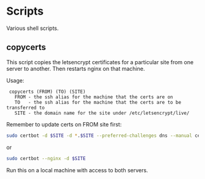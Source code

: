 # Scripts

Various shell scripts.

## copycerts
This script copies the letsencrypt certificates for a particular site from one server to another.
Then restarts nginx on that machine.

Usage:
```
 copycerts (FROM) (TO) (SITE)
   FROM - the ssh alias for the machine that the certs are on
   TO   - the ssh alias for the machine that the certs are to be transferred to
   SITE - the domain name for the site under /etc/letsencrypt/live/
```

Remember to update certs on FROM site first:

```bash
sudo certbot -d $SITE -d *.$SITE --preferred-challenges dns --manual certonly
```
or
```bash
sudo certbot --nginx -d $SITE
```

Run this on a local machine with access to both servers.
